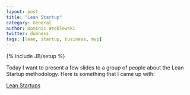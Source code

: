 ```yaml
---
layout: post
title: "Lean Startup"
category: General
author: Dominic Wroblewski
twitter: domness
tags: [lean, startup, business, mvp]
---
```

{% include JB/setup %}

Today I want to present a few slides to a group of people about the Lean Startup methodology. Here is something that I came up with:

<a href="https://speakerdeck.com/domness/lean-startups">Lean Startups</a>
